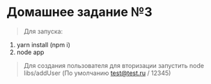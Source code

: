 # Домашнее задание №3

> Для запуска:

1. yarn install (npm i)
2. node app

> Для создания пользователя для вторизации запустить node libs/addUser (По умолчанию test@test.ru / 12345)
